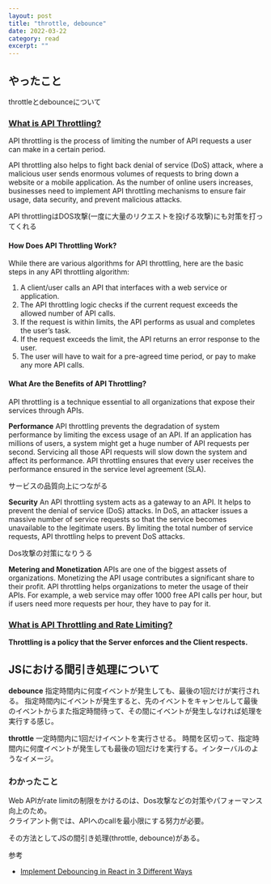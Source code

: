 ```yaml
---
layout: post
title: "throttle, debounce" 
date: 2022-03-22 
category: read 
excerpt: ""
---
```


## やったこと

throttleとdebounceについて

### [What is API Throttling?](https://www.tibco.com/reference-center/what-is-api-throttling#:~:text=API%20throttling%20is%20the%20process,click%20triggers%20an%20API%20call.)  

API throttling is the process of limiting the number of API requests a user can make in a certain period.   

API throttling also helps to fight back denial of service (DoS) attack, where a malicious user sends enormous volumes of requests to bring down a website or a mobile application. As the number of online users increases, businesses need to implement API throttling mechanisms to ensure fair usage, data security, and prevent malicious attacks.

API throttlingはDOS攻撃(一度に大量のリクエストを投げる攻撃)にも対策を打ってくれる

#### How Does API Throttling Work?
While there are various algorithms for API throttling, here are the basic steps in any API throttling algorithm:

1. A client/user calls an API that interfaces with a web service or application.
2. The API throttling logic checks if the current request exceeds the allowed number of API calls.
3. If the request is within limits, the API performs as usual and completes the user’s task.
4. If the request exceeds the limit, the API returns an error response to the user.
5. The user will have to wait for a pre-agreed time period, or pay to make any more API calls.

#### What Are the Benefits of API Throttling?
API throttling is a technique essential to all organizations that expose their services through APIs.

**Performance**
API throttling prevents the degradation of system performance by limiting the excess usage of an API. If an application has millions of users, a system might get a huge number of API requests per second. Servicing all those API requests will slow down the system and affect its performance. API throttling ensures that every user receives the performance ensured in the service level agreement (SLA).

サービスの品質向上につながる  

**Security**
An API throttling system acts as a gateway to an API. It helps to prevent the denial of service (DoS) attacks. In DoS, an attacker issues a massive number of service requests so that the service becomes unavailable to the legitimate users. By limiting the total number of service requests, API throttling helps to prevent DoS attacks.

Dos攻撃の対策になりうる

**Metering and Monetization**
APIs are one of the biggest assets of organizations. Monetizing the API usage contributes a significant share to their profit. API throttling helps organizations to meter the usage of their APIs. For example, a web service may offer 1000 free API calls per hour, but if users need more requests per hour, they have to pay for it.


### [What is API Throttling and Rate Limiting?](https://beabetterdev.com/2020/12/12/what-is-api-throttling-and-rate-limiting/)

**Throttling is a policy that the Server enforces and the Client respects.**  

## JSにおける間引き処理について

**debounce**
指定時間内に何度イベントが発生しても、最後の1回だけが実行される。
指定時間内にイベントが発生すると、先のイベントをキャンセルして最後のイベントからまた指定時間待って、その間にイベントが発生しなければ処理を実行する感じ。

**throttle**
一定時間内に1回だけイベントを実行させる。
時間を区切って、指定時間内に何度イベントが発生しても最後の1回だけを実行する。インターバルのようなイメージ。

### わかったこと
Web APIがrate limitの制限をかけるのは、Dos攻撃などの対策やパフォーマンス向上のため。  
クライアント側では、APIへのcallを最小限にする努力が必要。  

その方法としてJSの間引き処理(throttle, debounce)がある。  

参考
- [Implement Debouncing in React in 3 Different Ways](https://javascript.plainenglish.io/implementing-debouncing-in-react-f3316ef344f5)  





